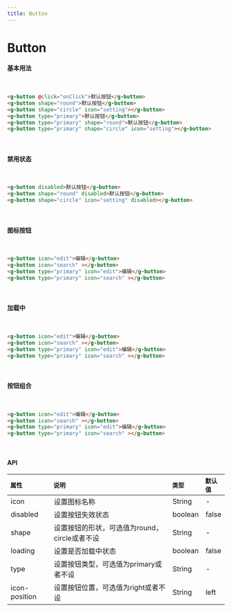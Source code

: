 ```yaml
---
title: Button
---
```

# Button
#### 基本用法
<br>
<button-default/>

``` html
<g-button @click="onClick">默认按钮</g-button>
<g-button shape="round">默认按钮</g-button>
<g-button shape="circle" icon="setting"></g-button>
<g-button type="primary">默认按钮</g-button>
<g-button type="primary" shape="round">默认按钮</g-button>
<g-button type="primary" shape="circle" icon="setting"></g-button>
```
<br>

#### 禁用状态
<br>
<button-disable/>

``` html
<g-button disabled>默认按钮</g-button>
<g-button shape="round" disabled>默认按钮</g-button>
<g-button shape="circle" icon="setting" disabled></g-button>
```
<br>

#### 图标按钮
<br>
<button-icon/>

``` html
<g-button icon="edit">编辑</g-button>
<g-button icon="search" ></g-button>
<g-button type="primary" icon="edit">编辑</g-button>
<g-button type="primary" icon="search" ></g-button>
```
<br>

#### 加载中
<br>
<button-loading/>

``` html
<g-button icon="edit">编辑</g-button>
<g-button icon="search" ></g-button>
<g-button type="primary" icon="edit">编辑</g-button>
<g-button type="primary" icon="search" ></g-button>
```
<br>

#### 按钮组合
<br>
<button-groups/>

``` html
<g-button icon="edit">编辑</g-button>
<g-button icon="search" ></g-button>
<g-button type="primary" icon="edit">编辑</g-button>
<g-button type="primary" icon="search" ></g-button>
```
<br>

#### API
<table>
      <thead style="font-size: 14px; text-align: left;" >
      <th style="width: 20%;  ">属性</th>
      <th style="width: 56%;  ">说明</th>
      <th style="width: 14%;  ">类型</th>
      <th style="width: 20%;  ">默认值</th>
      </thead>
      <tbody >
      <tr>
        <td style=" ">icon</td>
        <td style=" ">设置图标名称</td>
        <td style=" ">String</td>
        <td style=" ">-</td>
      </tr>
      <tr>
        <td style=" ">disabled</td>
        <td style=" ">设置按钮失效状态</td>
        <td style=" ">boolean</td>
        <td style=" ">false</td>
      </tr>
      <tr>
        <td style=" ">shape</td>
        <td style=" ">设置按钮的形状，可选值为round，circle或者不设</td>
        <td style=" ">String</td>
        <td style=" ">-</td>
      </tr>
      <tr>
        <td style=" ">loading</td>
        <td style=" ">设置是否加载中状态</td>
        <td style=" ">boolean</td>
        <td style=" ">false</td>
      </tr>
      <tr>
        <td style=" ">type</td>
        <td style=" ">设置按钮类型，可选值为primary或者不设</td>
        <td style=" ">String</td>
        <td style=" ">-</td>
      </tr>
      <tr>
        <td style=" ">icon-position</td>
        <td style=" ">设置按钮位置，可选值为right或者不设</td>
        <td style=" ">String</td>
        <td style=" ">left</td>
      </tr>
      </tbody>
    </table>



